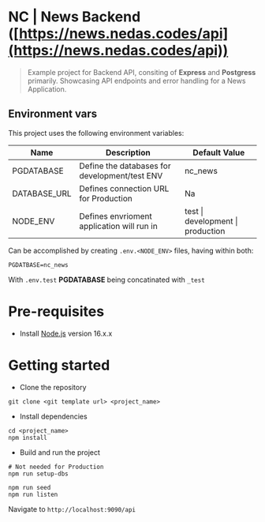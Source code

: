 # NC | News Backend ([https://news.nedas.codes/api](https://news.nedas.codes/api))
> Example project for Backend API, consiting of **Express** and **Postgress** primarily. Showcasing API endpoints and error handling for a News Application.

## Environment vars
This project uses the following environment variables:

| Name | Description | Default Value |
| - | - | - |
| PGDATABASE | Define the databases for development/test ENV | nc_news |
| DATABASE_URL | Defines connection URL for Production | Na |
| NODE_ENV | Defines envrioment application will run in | test \| development \| production |

Can be accomplished by creating `.env.<NODE_ENV>` files, having within both:
```
PGDATBASE=nc_news
```
With `.env.test` **PGDATABASE** being concatinated with `_test`

# Pre-requisites
- Install [Node.js](https://nodejs.org/en/) version 16.x.x


# Getting started
- Clone the repository
```
git clone <git template url> <project_name>
```
- Install dependencies
```
cd <project_name>
npm install
```
- Build and run the project
```
# Not needed for Production
npm run setup-dbs

npm run seed
npm run listen
```
  Navigate to `http://localhost:9090/api`